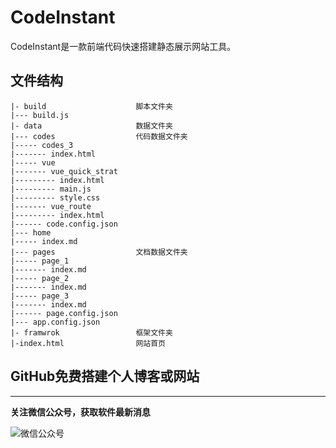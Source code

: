 CodeInstant
===================================

CodeInstant是一款前端代码快速搭建静态展示网站工具。

## 文件结构

    |- build                    脚本文件夹
    |--- build.js
    |- data                     数据文件夹
    |--- codes                  代码数据文件夹
    |----- codes_3
    |------- index.html
    |----- vue
    |------- vue_quick_strat    
    |--------- index.html
    |--------- main.js
    |--------- style.css
    |------- vue_route
    |--------- index.html
    |------ code.config.json    
    |--- home
    |----- index.md
    |--- pages                  文档数据文件夹                 
    |----- page_1
    |------- index.md
    |----- page_2
    |------- index.md
    |----- page_3
    |------- index.md
    |------ page.config.json
    |--- app.config.json
    |- framwrok                 框架文件夹
    |-index.html                网站首页



## GitHub免费搭建个人博客或网站







------------------------------------------------

**关注微信公众号，获取软件最新消息**

![微信公众号](https://mmbiz.qlogo.cn/mmbiz_jpg/5IMiaY073fa7zxH6f5q5EticlwZPsYQtUnpYHspNiczmNyjtCXnR7LAmvpstK4EycfzIQkciboLh1qtWRcCibEPuDhA/0?wx_fmt=jpeg)
